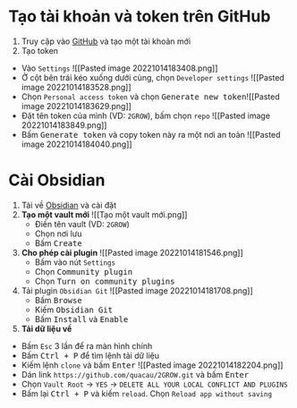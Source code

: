 # Tạo tài khoản và token trên GitHub
1. Truy cập vào [GitHub](https://github.com) và tạo một tài khoản mới
2. Tạo token
- Vào `Settings` ![[Pasted image 20221014183408.png]]
- Ở cột bên trái kéo xuống dưới cùng, chọn `Developer settings` ![[Pasted image 20221014183528.png]]
- Chọn `Personal access token` và chọn <kbd>Generate new token</kbd>![[Pasted image 20221014183629.png]]
- Đặt tên token của mình (VD: `2GROW`), bấm chọn `repo` ![[Pasted image 20221014183849.png]]
- Bấm <kbd>Generate token</kbd> và copy token này ra một nơi an toàn ![[Pasted image 20221014184040.png]]
# Cài Obsidian
1. Tải về [Obsidian](https://obsidian.md/ "Obsidian") và cài đặt
2. **Tạo một vault mới** ![[Tạo một vault mới.png]]
	- Điền tên vault (VD: `2GROW`)
	- Chọn nơi lưu
	- Bấm <kbd>Create</kbd>
3. **Cho phép cài plugin** ![[Pasted image 20221014181546.png]]
	- Bấm vào nút `Settings`
	- Chọn <kbd>Community plugin</kbd>
	- Chọn <kbd>Turn on community plugins</kbd>
4. Tải plugin `Obsidian Git` ![[Pasted image 20221014181708.png]]
	- Bấm <kbd>Browse</kbd>
	- Kiếm <kbd>Obsidian Git</kbd>
	- Bấm <kbd>Install</kbd> và <kbd>Enable</kbd>
5. **Tải dữ liệu về**
- Bấm `Esc` 3 lần để ra màn hình chính
- Bấm <kbd>Ctrl + P</kbd> để tìm lệnh tải dữ liệu 
- Kiếm lệnh `clone` và bấm <kbd>Enter</kbd> ![[Pasted image 20221014182204.png]]
- Dán link `https://github.com/quacau/2GROW.git` và bấm <kbd>Enter</kbd>
- Chọn `Vault Root` → `YES` → `DELETE ALL YOUR LOCAL CONFLICT AND PLUGINS`
- Bấm lại <kbd>Ctrl + P</kbd> và kiếm `reload`. Chọn `Reload app without saving`
